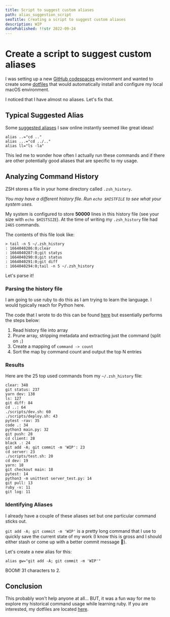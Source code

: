 ```yaml
---
title: Script to suggest custom aliases
path: alias_suggestion_script
seoTitle: Creating a script to suggest custom aliases
description: WIP
datePublished: !!str 2022-09-24
---
```


# Create a script to suggest custom aliases

I was setting up a new [GitHub codespaces](https://github.com/features/codespaces) environment and wanted to create some [dotfiles](https://wiki.archlinux.org/title/Dotfiles) that would automatically install and configure my local macOS environment.

I noticed that I have almost no aliases. Let's fix that.

## Typical Suggested Alias

Some [suggested aliases](https://www.cyberciti.biz/tips/bash-aliases-mac-centos-linux-unix.html) I saw online instantly seemed like great ideas!

```shell
alias ..="cd .."
alias ...="cd ../.."
alias ll="ls -la"
```

This led me to wonder how often I actually run these commands and if there are other potentially good aliases that are specific to my usage.

## Analyzing Command History

ZSH stores a file in your home directory called `.zsh_history`.

_You may have a different history file. Run `echo $HISTFILE` to see what your system uses._

My system is configured to store **50000** lines in this history file (see your size with `echo $HISTSIZE`). At the time of writing my `.zsh_history` file had `2465` commands.

The contents of this file look like:

```shell
> tail -n 5 ~/.zsh_history
: 1664040286:0;clear
: 1664040287:0;git statys
: 1664040290:0;git status
: 1664040291:0;git diff
: 1664040294:0;tail -n 5 ~/.zsh_history
```

Let's parse it!

### Parsing the history file

I am going to use ruby to do this as I am trying to learn the language. I would typically reach for Python here.

The code that I wrote to do this can be found [here](https://github.com/AndrewRPorter/shell_history_analyzer) but essentially performs the steps below:

1. Read history file into array
2. Prune array, stripping metadata and extracting just the command (split on `;`)
3. Create a mapping of `command -> count`
4. Sort the map by command count and output the top N entries

### Results

Here are the 25 top used commands from my `~/.zsh_history` file:

```shell
clear: 348
git status: 237
yarn dev: 138
ls: 127
git diff: 84
cd ..: 64
./scripts/dev.sh: 60
./scripts/deploy.sh: 43
pytest -rav: 35
code .: 34
python3 main.py: 32
git push: 28
cd client: 28
black .: 24
git add -A; git commit -m 'WIP': 23
cd server: 23
./scripts/test.sh: 20
cd dev: 19
yarn: 18
git checkout main: 18
pytest: 14
python3 -m unittest server_test.py: 14
git pull: 13
ruby -v: 11
git log: 11
```

### Identifying Aliases

I already have a couple of these aliases set but one particular command sticks out.

`git add -A; git commit -m 'WIP'` is a pretty long command that I use to quickly save the current state of my work (I know this is gross and I should either stash or come up with a better commit message 🤷).

Let's create a new alias for this:

```shell
alias gw="git add -A; git commit -m 'WIP'"
```

BOOM! 31 characters to 2.

## Conclusion

This probably won't help anyone at all... BUT, it was a fun way for me to explore my historical command usage while learning ruby. If you are interested, my dotfiles are located [here](https://github.com/AndrewRPorter/dotfiles).
